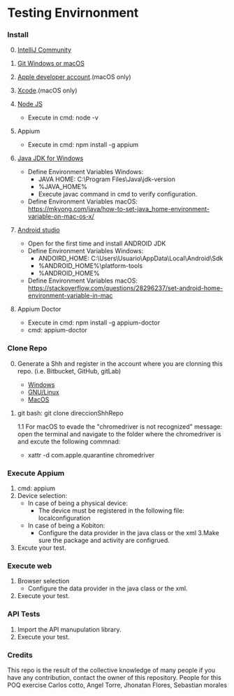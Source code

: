 # Testing Envirnonment

### Install
0. [IntelliJ Community](https://www.jetbrains.com/es-es/idea/download/#section=windows)
1. [Git Windows or macOS](https://git-scm.com/downloads)
2. [Apple developer account](https://developer.apple.com).(macOS only)
3. [Xcode](https://developer.apple.com/xcode/).(macOS only)
4. [Node JS](https://nodejs.org/es/download/)
    * Execute in cmd: node -v
5. Appium
    * Execute in cmd: npm install -g appium
6. [Java JDK for Windows](https://www.oracle.com/java/technologies/javase-downloads.html)
    * Define Environment Variables Windows:
        * JAVA HOME: C:\Program Files\Java\jdk-version
        * %JAVA_HOME%
        * Execute javac command in cmd to verify configuration.
    * Define Environment Variables macOS: https://mkyong.com/java/how-to-set-java_home-environment-variable-on-mac-os-x/
      
7. [Android studio](https://developer.android.com/studio/index.html)
    * Open for the first time and install ANDROID JDK
    * Define Environment Variables Windows: 
        * ANDOIRD_HOME: C:\Users\Usuario\AppData\Local\Android\Sdk        
        * %ANDROID_HOME%\platform-tools
        * %ANDROID_HOME%
    * Define Environment Variables macOS: https://stackoverflow.com/questions/28296237/set-android-home-environment-variable-in-mac
8. Appium Doctor
    * Execute in cmd: npm install -g appium-doctor
    * cmd: appium-doctor
   
### Clone Repo
0. Generate a Shh and register in the account where you are clonning this repo. (i.e. Bitbucket, GitHub, gitLab)
   * [Windows](https://help.github.com/articles/generating-a-new-ssh-key-and-adding-it-to-the-ssh-agent/#platform-windows)
   * [GNU/Linux](https://help.github.com/articles/generating-a-new-ssh-key-and-adding-it-to-the-ssh-agent/#platform-linux)
   * [MacOS](https://help.github.com/articles/generating-a-new-ssh-key-and-adding-it-to-the-ssh-agent/#platform-mac)

1. git bash: git clone direccionShhRepo

   1.1 For macOS to evade the "chromedriver is not recognized" message:
open the terminal and navigate to the folder where the chromedriver is and excute the following commnad:
    * xattr -d com.apple.quarantine chromedriver

### Execute Appium
1. cmd: appium
2. Device selection:
   * In case of being a physical device:
      * The device must be registered in the following file: localconfiguration 
   * In case of being a Kobiton:
      * Configure the data provider in the java class or the xml
3.Make sure the package and activity are configrued.
4. Excute your test.

### Execute web
1. Browser selection
   * Configure the data provider in the java class or the xml.
2. Execute your test.

### API Tests
1. Import the API manupulation library.
2. Execute your test.

### Credits
This repo is the result of the collective knowledge of many people if you have any contribution, contact the owner of this repository.
People for this POQ exercise
Carlos cotto, Angel Torre, Jhonatan Flores, Sebastian morales
